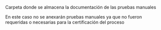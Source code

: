 Carpeta donde se almacena la documentación de las pruebas manuales

En este caso no se anexarán pruebas manuales ya que no fueron requeridas o necesarias para la certificación del proceso

